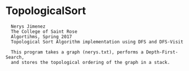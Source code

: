 # TopologicalSort

      Nerys Jimenez
      The College of Saint Rose
      Algortihms, Spring 2017
      Topological Sort Algorithm implementation using DFS and DFS-Visit

      This program takes a graph (nerys.txt), performs a Depth-First-Search, 
      and stores the topological ordering of the graph in a stack.
  
